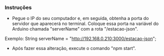 ### Instruções

- Pegue o IP do seu computador e, em seguida, obtenha a porta do servidor que aparecerá no terminal. Coloque essa porta na variável do Arduino chamada "serverName" com a rota "/estacao-json".

Exemplo: String serverName = "http://192.168.0.210:3000/estacao-json";

- Após fazer essa alteração, execute o comando "npm start".